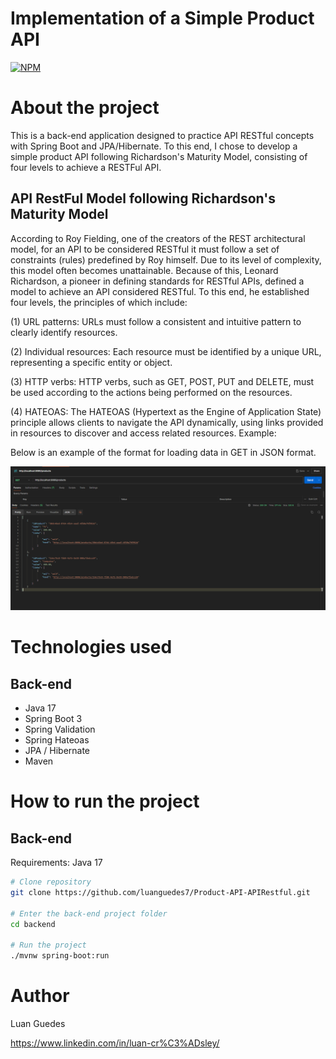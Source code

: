 # Implementation of a Simple Product API
[![NPM](https://img.shields.io/npm/l/react)](https://github.com/luanguedes7/Product-API-APIRestful/blob/main/LICENSE) 

# About the project

This is a back-end application designed to practice API RESTful concepts with Spring Boot and JPA/Hibernate. To this end, I chose to develop a simple product API following Richardson's Maturity Model, consisting of four levels to achieve a RESTFul API.

## API RestFul Model following Richardson's Maturity Model

According to Roy Fielding, one of the creators of the REST architectural model, for an API to be considered RESTful it must follow a set of constraints (rules) predefined by Roy himself. Due to its level of complexity, this model often becomes unattainable. Because of this, Leonard Richardson, a pioneer in defining standards for RESTful APIs, defined a model to achieve an API considered RESTful. To this end, he established four levels, the principles of which include:

(1) URL patterns: URLs must follow a consistent and intuitive pattern to clearly identify resources.

(2) Individual resources: Each resource must be identified by a unique URL, representing a specific entity or object.

(3) HTTP verbs: HTTP verbs, such as GET, POST, PUT and DELETE, must be used according to the actions being performed on the resources.

(4) HATEOAS: The HATEOAS (Hypertext as the Engine of Application State) principle allows clients to navigate the API dynamically, using links provided in resources to discover and access related resources. Example:

Below is an example of the format for loading data in GET in JSON format.

![APIRESTful model](https://github.com/luanguedes7/Product-API-APIRestful/blob/main/assets/APIRESTfulModel.png)


# Technologies used
## Back-end
- Java 17
- Spring Boot 3
- Spring Validation
- Spring Hateoas
- JPA / Hibernate
- Maven

# How to run the project

## Back-end
Requirements: Java 17

```bash
# Clone repository
git clone https://github.com/luanguedes7/Product-API-APIRestful.git

# Enter the back-end project folder
cd backend

# Run the project
./mvnw spring-boot:run
```

# Author
Luan Guedes

https://www.linkedin.com/in/luan-cr%C3%ADsley/
